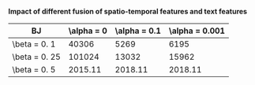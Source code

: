 **Impact of different fusion of spatio-temporal features and text features**

| BJ             | \alpha = 0     | \alpha = 0.1      | \alpha = 0.001  |
| ------------------- | ------- | ------- | ------- |
| \beta = 0. 1     | 40306   | 5269    | 6195    |
| \beta = 0. 25   | 101024  | 13032   | 15962   |
| \beta = 0. 5           | 2015.11 | 2018.11 | 2018.11 |
